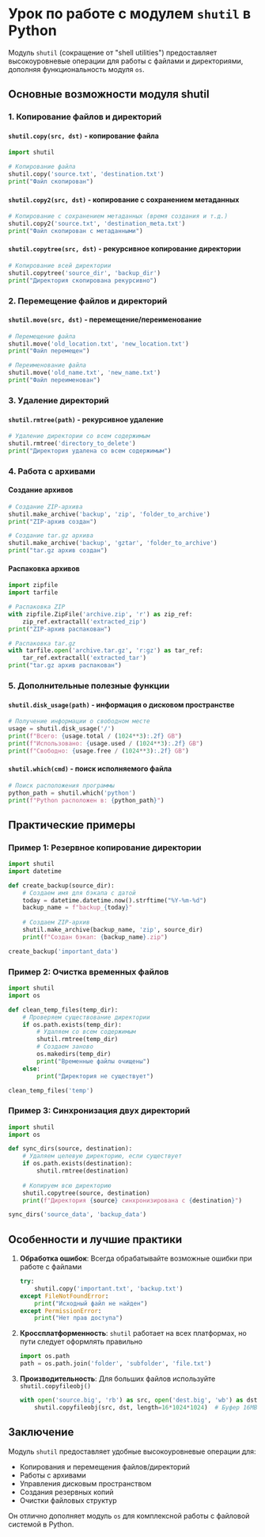 # Урок по работе с модулем `shutil` в Python

Модуль `shutil` (сокращение от "shell utilities") предоставляет высокоуровневые операции для работы с файлами и директориями, дополняя функциональность модуля `os`.

## Основные возможности модуля shutil

### 1. Копирование файлов и директорий

#### `shutil.copy(src, dst)` - копирование файла
```python
import shutil

# Копирование файла
shutil.copy('source.txt', 'destination.txt')
print("Файл скопирован")
```

#### `shutil.copy2(src, dst)` - копирование с сохранением метаданных
```python
# Копирование с сохранением метаданных (время создания и т.д.)
shutil.copy2('source.txt', 'destination_meta.txt')
print("Файл скопирован с метаданными")
```

#### `shutil.copytree(src, dst)` - рекурсивное копирование директории
```python
# Копирование всей директории
shutil.copytree('source_dir', 'backup_dir')
print("Директория скопирована рекурсивно")
```

### 2. Перемещение файлов и директорий

#### `shutil.move(src, dst)` - перемещение/переименование
```python
# Перемещение файла
shutil.move('old_location.txt', 'new_location.txt')
print("Файл перемещен")

# Переименование файла
shutil.move('old_name.txt', 'new_name.txt')
print("Файл переименован")
```

### 3. Удаление директорий

#### `shutil.rmtree(path)` - рекурсивное удаление
```python
# Удаление директории со всем содержимым
shutil.rmtree('directory_to_delete')
print("Директория удалена со всем содержимым")
```

### 4. Работа с архивами

#### Создание архивов
```python
# Создание ZIP-архива
shutil.make_archive('backup', 'zip', 'folder_to_archive')
print("ZIP-архив создан")

# Создание tar.gz архива
shutil.make_archive('backup', 'gztar', 'folder_to_archive')
print("tar.gz архив создан")
```

#### Распаковка архивов
```python
import zipfile
import tarfile

# Распаковка ZIP
with zipfile.ZipFile('archive.zip', 'r') as zip_ref:
    zip_ref.extractall('extracted_zip')
print("ZIP-архив распакован")

# Распаковка tar.gz
with tarfile.open('archive.tar.gz', 'r:gz') as tar_ref:
    tar_ref.extractall('extracted_tar')
print("tar.gz архив распакован")
```

### 5. Дополнительные полезные функции

#### `shutil.disk_usage(path)` - информация о дисковом пространстве
```python
# Получение информации о свободном месте
usage = shutil.disk_usage('/')
print(f"Всего: {usage.total / (1024**3):.2f} GB")
print(f"Использовано: {usage.used / (1024**3):.2f} GB")
print(f"Свободно: {usage.free / (1024**3):.2f} GB")
```

#### `shutil.which(cmd)` - поиск исполняемого файла
```python
# Поиск расположения программы
python_path = shutil.which('python')
print(f"Python расположен в: {python_path}")
```

## Практические примеры

### Пример 1: Резервное копирование директории
```python
import shutil
import datetime

def create_backup(source_dir):
    # Создаем имя для бэкапа с датой
    today = datetime.datetime.now().strftime("%Y-%m-%d")
    backup_name = f"backup_{today}"
    
    # Создаем ZIP-архив
    shutil.make_archive(backup_name, 'zip', source_dir)
    print(f"Создан бэкап: {backup_name}.zip")

create_backup('important_data')
```

### Пример 2: Очистка временных файлов
```python
import shutil
import os

def clean_temp_files(temp_dir):
    # Проверяем существование директории
    if os.path.exists(temp_dir):
        # Удаляем со всем содержимым
        shutil.rmtree(temp_dir)
        # Создаем заново
        os.makedirs(temp_dir)
        print("Временные файлы очищены")
    else:
        print("Директория не существует")

clean_temp_files('temp')
```

### Пример 3: Синхронизация двух директорий
```python
import shutil
import os

def sync_dirs(source, destination):
    # Удаляем целевую директорию, если существует
    if os.path.exists(destination):
        shutil.rmtree(destination)
    
    # Копируем всю директорию
    shutil.copytree(source, destination)
    print(f"Директория {source} синхронизирована с {destination}")

sync_dirs('source_data', 'backup_data')
```

## Особенности и лучшие практики

1. **Обработка ошибок**: Всегда обрабатывайте возможные ошибки при работе с файлами
   ```python
   try:
       shutil.copy('important.txt', 'backup.txt')
   except FileNotFoundError:
       print("Исходный файл не найден")
   except PermissionError:
       print("Нет прав доступа")
   ```

2. **Кроссплатформенность**: `shutil` работает на всех платформах, но пути следует оформлять правильно
   ```python
   import os.path
   path = os.path.join('folder', 'subfolder', 'file.txt')
   ```

3. **Производительность**: Для больших файлов используйте `shutil.copyfileobj()`
   ```python
   with open('source.big', 'rb') as src, open('dest.big', 'wb') as dst:
       shutil.copyfileobj(src, dst, length=16*1024*1024)  # Буфер 16MB
   ```

## Заключение

Модуль `shutil` предоставляет удобные высокоуровневые операции для:
- Копирования и перемещения файлов/директорий
- Работы с архивами
- Управления дисковым пространством
- Создания резервных копий
- Очистки файловых структур

Он отлично дополняет модуль `os` для комплексной работы с файловой системой в Python.